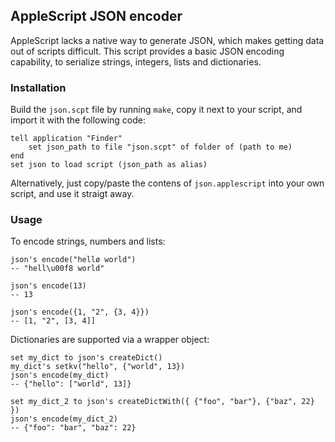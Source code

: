 ## AppleScript JSON encoder

AppleScript lacks a native way to generate JSON, which makes getting
data out of scripts difficult. This script provides a basic JSON
encoding capability, to serialize strings, integers, lists and
dictionaries.

### Installation

Build the `json.scpt` file by running `make`, copy it next to your
script, and import it with the following code:

```applescript
tell application "Finder"
    set json_path to file "json.scpt" of folder of (path to me)
end
set json to load script (json_path as alias)
```

Alternatively, just copy/paste the contens of `json.applescript` into
your own script, and use it straigt away.

### Usage

To encode strings, numbers and lists:

```applescript
json's encode("hellø world")
-- "hell\u00f8 world"

json's encode(13)
-- 13

json's encode({1, "2", {3, 4}})
-- [1, "2", [3, 4]]
```

Dictionaries are supported via a wrapper object:

```applescript
set my_dict to json's createDict()
my_dict's setkv("hello", {"world", 13})
json's encode(my_dict)
-- {"hello": ["world", 13]}

set my_dict_2 to json's createDictWith({ {"foo", "bar"}, {"baz", 22} })
json's encode(my_dict_2)
-- {"foo": "bar", "baz": 22}
```
